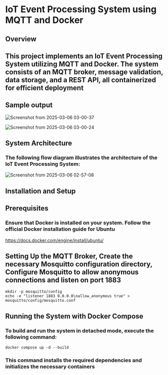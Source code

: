 # IoT Event Processing System using MQTT and Docker

## Overview

## This project implements an IoT Event Processing System utilizing MQTT and Docker. The system consists of an MQTT broker, message validation, data storage, and a REST API, all containerized for efficient deployment

## Sample output

![Screenshot from 2025-03-06 03-00-37](https://github.com/user-attachments/assets/179d6bb1-a200-4fb1-aa02-5c61054b5f63)

![Screenshot from 2025-03-06 03-00-24](https://github.com/user-attachments/assets/5d0dde18-a6db-4fd8-a580-de6a95e38b18)

## System Architecture
### The following flow diagram illustrates the architecture of the IoT Event Processing System:

![Screenshot from 2025-03-06 02-57-08](https://github.com/user-attachments/assets/a3ac52d8-ef73-448f-b580-5cdf9032a6d6)

## Installation and Setup
## Prerequisites
### Ensure that Docker is installed on your system. Follow the official Docker installation guide for Ubuntu

https://docs.docker.com/engine/install/ubuntu/

## Setting Up the MQTT Broker, Create the necessary Mosquitto configuration directory, Configure Mosquitto to allow anonymous connections and listen on port 1883

```docker pull eclipse-mosquitto
mkdir -p mosquitto/config
echo -e "listener 1883 0.0.0.0\nallow_anonymous true" > mosquitto/config/mosquitto.conf
```

## Running the System with Docker Compose
### To build and run the system in detached mode, execute the following command:

```docker compose up -d --build ```

### This command installs the required dependencies and initializes the necessary containers

